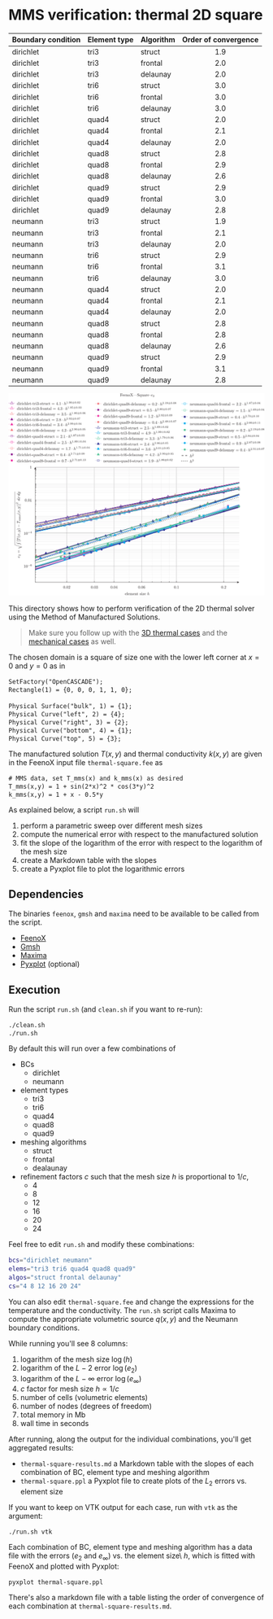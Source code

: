 # MMS verification: thermal 2D square

 Boundary condition | Element type | Algorithm | Order of convergence
--------------------|--------------|-----------|:----------------------:
 dirichlet | tri3 | struct | 1.9
 dirichlet | tri3 | frontal | 2.0
 dirichlet | tri3 | delaunay | 2.0
 dirichlet | tri6 | struct | 3.0
 dirichlet | tri6 | frontal | 3.0
 dirichlet | tri6 | delaunay | 3.0
 dirichlet | quad4 | struct | 2.0
 dirichlet | quad4 | frontal | 2.1
 dirichlet | quad4 | delaunay | 2.0
 dirichlet | quad8 | struct | 2.8
 dirichlet | quad8 | frontal | 2.9
 dirichlet | quad8 | delaunay | 2.6
 dirichlet | quad9 | struct | 2.9
 dirichlet | quad9 | frontal | 3.0
 dirichlet | quad9 | delaunay | 2.8
 neumann | tri3 | struct | 1.9
 neumann | tri3 | frontal | 2.1
 neumann | tri3 | delaunay | 2.0
 neumann | tri6 | struct | 2.9
 neumann | tri6 | frontal | 3.1
 neumann | tri6 | delaunay | 3.0
 neumann | quad4 | struct | 2.0
 neumann | quad4 | frontal | 2.1
 neumann | quad4 | delaunay | 2.0
 neumann | quad8 | struct | 2.8
 neumann | quad8 | frontal | 2.8
 neumann | quad8 | delaunay | 2.6
 neumann | quad9 | struct | 2.9
 neumann | quad9 | frontal | 3.1
 neumann | quad9 | delaunay | 2.8


 
![Plot of $L_2$ error vs. element size $h$](thermal-square-e2.svg)



This directory shows how to perform verification of the 2D thermal solver using the Method of Manufactured Solutions.

> Make sure you follow up with the [3D thermal cases](../3d) and the [mechanical cases](../../mechanical) as well.

The chosen domain is a square of size one with the lower left corner at $x=0$ and $y=0$ as in

```
SetFactory("OpenCASCADE");
Rectangle(1) = {0, 0, 0, 1, 1, 0};

Physical Surface("bulk", 1) = {1};
Physical Curve("left", 2) = {4};
Physical Curve("right", 3) = {2};
Physical Curve("bottom", 4) = {1};
Physical Curve("top", 5) = {3};
```

The manufactured solution $T(x,y)$ and thermal conductivity $k(x,y)$ are given in the FeenoX input file `thermal-square.fee` as

```feenox
# MMS data, set T_mms(x) and k_mms(x) as desired
T_mms(x,y) = 1 + sin(2*x)^2 * cos(3*y)^2
k_mms(x,y) = 1 + x - 0.5*y
```

As explained below, a script `run.sh` will
 
 1. perform a parametric sweep over different mesh sizes
 2. compute the numerical error with respect to the manufactured solution
 3. fit the slope of the logarithm of the error with respect to the logarithm of the mesh size
 4. create a Markdown table with the slopes
 5. create a Pyxplot file to plot the logarithmic errors


## Dependencies

The binaries `feenox`, `gmsh` and `maxima` need to be available to be called from the script.

 * [FeenoX](https://www.seamplex.com/feenox)
 * [Gmsh](http://gmsh.info/)
 * [Maxima](https://maxima.sourceforge.io/)
 * [Pyxplot](https://pyxplot.org.uk/) (optional)


 
## Execution

Run the script `run.sh` (and `clean.sh` if you want to re-run):

```terminal
./clean.sh
./run.sh
```

By default this will run over a few combinations of 

 * BCs
   - dirichlet
   - neumann
 * element types
   - tri3
   - tri6
   - quad4
   - quad8
   - quad9
 * meshing algorithms
   - struct
   - frontal
   - dealaunay
 * refinement factors $c$ such that the mesh size $h$ is proportional to $1/c$,
   - 4
   - 8
   - 12
   - 16
   - 20
   - 24

Feel free to edit `run.sh` and modify these combinations:

```bash
bcs="dirichlet neumann"
elems="tri3 tri6 quad4 quad8 quad9"
algos="struct frontal delaunay"
cs="4 8 12 16 20 24"
```

You can also edit `thermal-square.fee` and change the expressions for the temperature and the conductivity.
The `run.sh` script calls Maxima to compute the appropriate volumetric source $q(x,y)$ and the Neumann boundary conditions. 

While running you'll see 8 columns:

 1. logarithm of the mesh size $\log(h)$
 2. logarithm of the $L-2$ error $\log(e_2)$
 3. logarithm of the $L-\infty$ error $\log(e_\infty)$
 4. $c$ factor for mesh size $h \propto 1/c$
 5. number of cells (volumetric elements)
 6. number of nodes (degrees of freedom)
 7. total memory in Mb
 8. wall time in seconds
 
After running, along the output for the individual combinations, you'll get aggregated results:

 * `thermal-square-results.md` a Markdown table with the slopes of each combination of BC, element type and meshing algorithm
 * `thermal-square.ppl` a Pyxplot file to create plots of the $L_2$ errors vs. element size
 
If you want to keep on VTK output for each case, run with `vtk` as the argument:

```terminal
./run.sh vtk
```



Each combination of BC, element type and meshing algorithm has a data file with the errors ($e_2$ and $e_\infty$) vs. the element size\ $h$, which is fitted with FeenoX and plotted with Pyxplot:

```terinal
pyxplot thermal-square.ppl
```

There's also a markdown file with a table listing the order of convergence of each combination at `thermal-square-results.md`.

